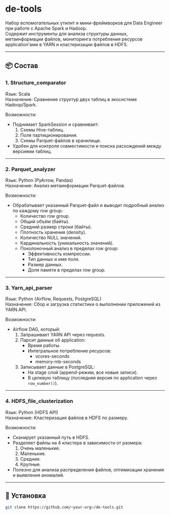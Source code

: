 # de-tools

Набор вспомогательных утилит и мини-фреймворков для Data Engineer при работе с Apache Spark и Hadoop.  
Содержит инструменты для анализа структуры данных, метаинформации файлов, мониторинга потребления ресурсов application'ами в YARN и кластеризации файлов в HDFS.

---

## 📦 Состав

### 1. Structure_comparator
Язык: Scala  
Назначение: Сравнение структур двух таблиц в экосистеме Hadoop/Spark.  

Возможности:
- Поднимает SparkSession и сравнивает:
  1. Схемы Hive-таблиц.
  2. Поля партиционирования.
  3. Схемы Parquet-файлов в хранилище.
- Удобен для контроля совместимости и поиска расхождений между версиями таблиц.

---

### 2. Parquet_analyzer
Язык: Python (PyArrow, Pandas)  
Назначение: Анализ метаинформации Parquet-файлов.  

Возможности:
- Обрабатывает указанный Parquet-файл и выводит подробный анализ по каждому row group:
  - Количество row group.
  - Общий объём (байты).
  - Средний размер строки (байты).
  - Плотность хранения (density).
  - Количество NULL значений.
  - Кардинальность (уникальность значений).
  - Поколоночный анализ в пределах row group:
    - Эффективность компрессии.
    - Тип данных и имя поля.
    - Размер данных.
    - Доля памяти в пределах row group.

---

### 3. Yarn_api_parser
Язык: Python (Airflow, Requests, PostgreSQL)  
Назначение: Сбор и загрузка статистики о выполнении приложений из YARN API.  

Возможности:
- Airflow DAG, который:
  1. Запрашивает YARN API через requests.
  2. Парсит данные об application:
     - Время работы.
     - Интегральное потребление ресурсов:
       - vcores-seconds
       - memory-mb-seconds
  3. Записывает данные в PostgreSQL:
     - На stage слой (append-режим, все новые записи).
     - В целевую таблицу (последняя версия по application через `row_number()`).

---

### 4. HDFS_file_clusterization
Язык: Python (HDFS API)  
Назначение: Кластеризация файлов в HDFS по размеру.  

Возможности:
- Сканирует указанный путь в HDFS.
- Разделяет файлы на 4 кластера в зависимости от размера:
  1. Очень маленькие.
  2. Маленькие.
  3. Средние.
  4. Крупные.
- Полезно для анализа распределения файлов, оптимизации хранения и выявления аномалий.

---

## 🚀 Установка
```bash
git clone https://github.com/<your-org>/de-tools.git

